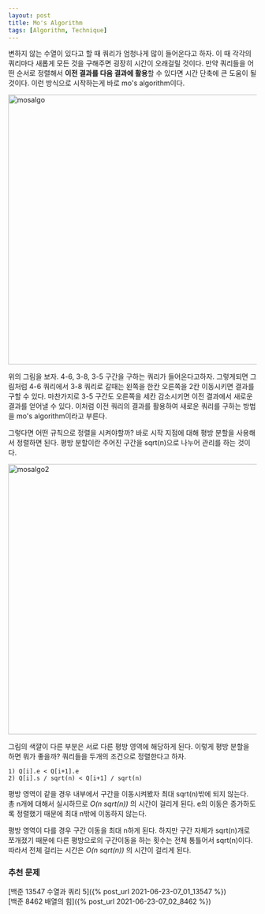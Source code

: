 ```yaml
---
layout: post
title: Mo's Algorithm
tags: [Algorithm, Technique]
---
```

변하지 않는 수열이 있다고 할 때 쿼리가 엄청나게 많이 들어온다고 하자. 이 때 각각의 쿼리마다 새롭게 모든 것을 구해주면 굉장히 시간이 오래걸릴 것이다. 만약 쿼리들을 어떤 순서로 정렬해서 **이전 결과를 다음 결과에 활용**할 수 있다면 시간 단축에 큰 도움이 될 것이다. 이런 방식으로 시작하는게 바로 mo's algorithm이다.

<img width="547" alt="mosalgo" src="https://user-images.githubusercontent.com/78075226/119963243-d4e19600-bfe2-11eb-9a5c-d74368d56053.png">

위의 그림을 보자. 4-6, 3-8, 3-5 구간을 구하는 쿼리가 들어온다고하자. 그렇게되면 그림처럼 4-6 쿼리에서 3-8 쿼리로 갈때는 왼쪽을 한칸 오른쪽을 2칸 이동시키면 결과를 구할 수 있다. 마찬가지로 3-5 구간도 오른쪽을 세칸 감소시키면 이전 결과에서 새로운 결과를 얻어낼 수 있다. 이처럼 이전 쿼리의 결과를 활용하여 새로운 쿼리를 구하는 방법을 mo's algorithm이라고 부른다.  

그렇다면 어떤 규칙으로 정렬을 시켜야할까? 바로 시작 지점에 대해 평방 분할을 사용해서 정렬하면 된다. 평방 분할이란 주어진 구간을 sqrt(n)으로 나누어 관리를 하는 것이다. 

<img width="548" alt="mosalgo2" src="https://user-images.githubusercontent.com/78075226/119964326-10309480-bfe4-11eb-9b39-cb3eccbfe34b.png">

그림의 색깔이 다른 부분은 서로 다른 평방 영역에 해당하게 된다. 이렇게 평방 분할을 하면 뭐가 좋을까? 쿼리들을 두개의 조건으로 정렬한다고 하자.
```
1) Q[i].e < Q[i+1].e
2) Q[i].s / sqrt(n) < Q[i+1] / sqrt(n)
```
평방 영역이 같을 경우 내부에서 구간을 이동시켜봤자 최대 sqrt(n)밖에 되지 않는다. 총 n개에 대해서 실시하므로 *O(n sqrt(n))* 의 시간이 걸리게 된다. e의 이동은 증가하도록 정렬했기 때문에 최대 n밖에 이동하지 않는다.  

평방 영역이 다를 경우 구간 이동을 최대 n하게 된다. 하지만 구간 자체가 sqrt(n)개로 쪼개졌기 때문에 다른 평방으로의 구간이동을 하는 횟수는 전체 통틀어서 sqrt(n)이다. 따라서 전체 걸리는 시간은 *O(n sqrt(n))* 의 시간이 걸리게 된다.

### 추천 문제

[백준 13547 수열과 쿼리 5]({% post_url 2021-06-23-07_01_13547 %})  
[백준 8462 배열의 힘]({% post_url 2021-06-23-07_02_8462 %})


